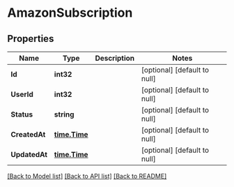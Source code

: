 # AmazonSubscription

## Properties
Name | Type | Description | Notes
------------ | ------------- | ------------- | -------------
**Id** | **int32** |  | [optional] [default to null]
**UserId** | **int32** |  | [optional] [default to null]
**Status** | **string** |  | [optional] [default to null]
**CreatedAt** | [**time.Time**](time.Time.md) |  | [optional] [default to null]
**UpdatedAt** | [**time.Time**](time.Time.md) |  | [optional] [default to null]

[[Back to Model list]](../README.md#documentation-for-models) [[Back to API list]](../README.md#documentation-for-api-endpoints) [[Back to README]](../README.md)


